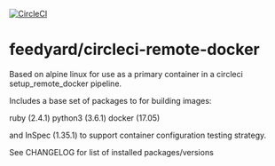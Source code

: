 [![CircleCI](https://circleci.com/gh/feedyard/circleci-docker.svg?style=shield)](https://circleci.com/gh/feedyard/circleci-docker)

# feedyard/circleci-remote-docker

Based on alpine linux for use as a primary container in a circleci setup_remote_docker pipeline.  

Includes a base set of packages to for building images:

ruby (2.4.1)
python3 (3.6.1)
docker (17.05)

and InSpec (1.35.1) to support container configuration testing strategy.

See CHANGELOG for list of installed packages/versions

